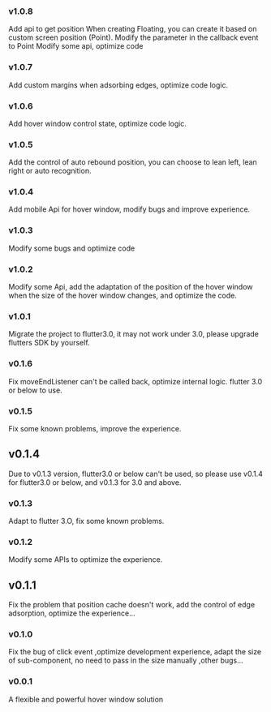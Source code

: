 ### v1.0.8
Add api to get position
When creating Floating, you can create it based on custom screen position (Point).
Modify the parameter in the callback event to Point
Modify some api, optimize code

### v1.0.7
Add custom margins when adsorbing edges, optimize code logic.

### v1.0.6
Add hover window control state, optimize code logic.

### v1.0.5
Add the control of auto rebound position, you can choose to lean left, lean right or auto recognition.

### v1.0.4
Add mobile Api for hover window, modify bugs and improve experience.

### v1.0.3
Modify some bugs and optimize code

### v1.0.2
Modify some Api, add the adaptation of the position of the hover window when the size of the hover window changes, and optimize the code.

### v1.0.1
Migrate the project to flutter3.0, it may not work under 3.0, please upgrade flutters SDK by yourself.

### v0.1.6
Fix moveEndListener can't be called back, optimize internal logic. flutter 3.0 or below to use.

### v0.1.5
Fix some known problems, improve the experience.

## v0.1.4
Due to v0.1.3 version, flutter3.0 or below can't be used, so please use v0.1.4 for flutter3.0 or below, and v0.1.3 for 3.0 and above.

### v0.1.3
Adapt to flutter 3.O, fix some known problems.

### v0.1.2
Modify some APIs to optimize the experience.

## v0.1.1
Fix the problem that position cache doesn't work, add the control of edge adsorption, optimize the experience...

### v0.1.0
Fix the bug of click event ,optimize development experience, adapt the size of sub-component, no need to pass in the size manually ,other bugs...

### v0.0.1
A flexible and powerful hover window solution